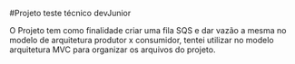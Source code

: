 #Projeto teste técnico devJunior

O Projeto tem como finalidade criar uma fila SQS e dar vazão a mesma no modelo de arquitetura produtor x consumidor, tentei utilizar no modelo arquitetura MVC para organizar os arquivos do projeto.

